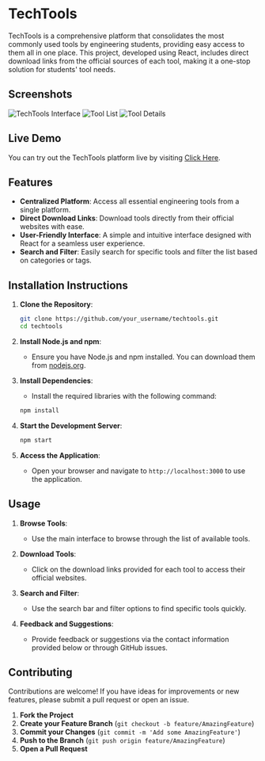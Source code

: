 # TechTools

TechTools is a comprehensive platform that consolidates the most commonly used tools by engineering students, providing easy access to them all in one place. This project, developed using React, includes direct download links from the official sources of each tool, making it a one-stop solution for students' tool needs.

## Screenshots

![TechTools Interface](https://github.com/your_username/techtools/blob/main/images/screenshot1.png)
![Tool List](https://github.com/your_username/techtools/blob/main/images/screenshot2.png)
![Tool Details](https://github.com/your_username/techtools/blob/main/images/screenshot3.png)

## Live Demo

You can try out the TechTools platform live by visiting [Click Here](https://techtoolsbysurya.netlify.app/).

## Features

- **Centralized Platform**: Access all essential engineering tools from a single platform.
- **Direct Download Links**: Download tools directly from their official websites with ease.
- **User-Friendly Interface**: A simple and intuitive interface designed with React for a seamless user experience.
- **Search and Filter**: Easily search for specific tools and filter the list based on categories or tags.

## Installation Instructions

1. **Clone the Repository**:
    ```sh
    git clone https://github.com/your_username/techtools.git
    cd techtools
    ```

2. **Install Node.js and npm**:
    - Ensure you have Node.js and npm installed. You can download them from [nodejs.org](https://nodejs.org/).

3. **Install Dependencies**:
    - Install the required libraries with the following command:
    ```sh
    npm install
    ```

4. **Start the Development Server**:
    ```sh
    npm start
    ```

5. **Access the Application**:
    - Open your browser and navigate to `http://localhost:3000` to use the application.

## Usage

1. **Browse Tools**:
    - Use the main interface to browse through the list of available tools.

2. **Download Tools**:
    - Click on the download links provided for each tool to access their official websites.

3. **Search and Filter**:
    - Use the search bar and filter options to find specific tools quickly.

4. **Feedback and Suggestions**:
    - Provide feedback or suggestions via the contact information provided below or through GitHub issues.

## Contributing

Contributions are welcome! If you have ideas for improvements or new features, please submit a pull request or open an issue.

1. **Fork the Project**
2. **Create your Feature Branch** (`git checkout -b feature/AmazingFeature`)
3. **Commit your Changes** (`git commit -m 'Add some AmazingFeature'`)
4. **Push to the Branch** (`git push origin feature/AmazingFeature`)
5. **Open a Pull Request**


